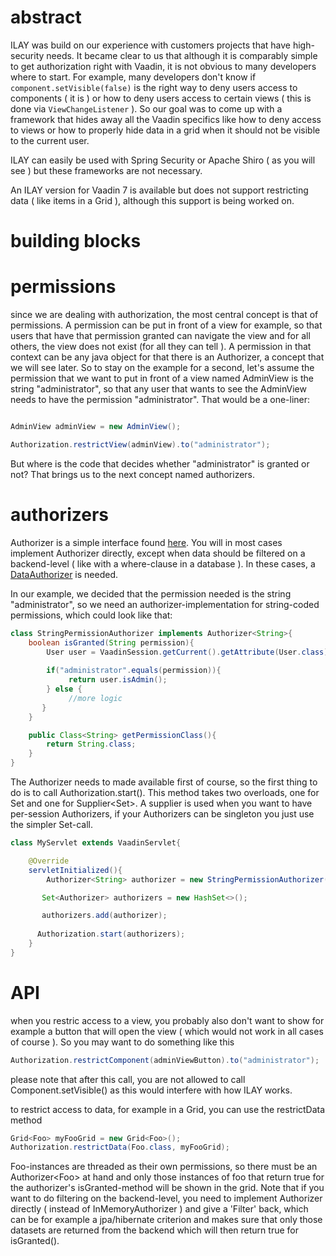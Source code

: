 # abstract

ILAY was build on our experience with customers projects that have high-security needs. It became clear to us
that although it is comparably simple to get authorization right with Vaadin, it is not obvious to many developers
where to start. For example, many developers don't know if ```component.setVisible(false)``` is the right way to
deny users access to components ( it is ) or how to deny users access to certain views ( this is done
via ```ViewChangeListener``` ). So our goal was to come up with a framework that hides away all the Vaadin specifics
like how to deny access to views or how to properly hide data in a grid when it should not be visible to the current user.

ILAY can easily be used with Spring Security or Apache Shiro ( as you will see ) but these frameworks are not necessary. 

An ILAY version for Vaadin 7 is available but does not support restricting data ( like items in a Grid ), although this 
support is being worked on.

# building blocks

# permissions

since we are dealing with authorization, the most central concept is that of permissions. 
A permission can be put in front of a view for example, so that users that have that permission 
granted can navigate the view and for all others, the view does not exist (for all they can tell ).
 A permission in that context can be any java object for that there is an Authorizer, 
 a concept that we will see later. So to stay on the example for a second, let's assume the 
 permission that we want to put in front of a view named AdminView is the string "administrator", 
 so that any user that wants to see the AdminView needs to have the permission "administrator". That would be a one-liner:

```java

AdminView adminView = new AdminView();

Authorization.restrictView(adminView).to("administrator");

```

But where is the code that decides whether "administrator" is granted or not? That brings us to the next concept named authorizers.

# authorizers

Authorizer is a simple interface found [here](https://github.com/berndhopp/vaadin-security/tree/master/src/main/java/org/ilay/api/Authorizer.java). 
You will in most cases implement Authorizer directly, except when data should be filtered on a backend-level ( like with a where-clause in a database ).
In these cases, a [DataAuthorizer](https://github.com/berndhopp/vaadin-security/tree/master/src/main/java/org/ilay/api/DataAuthorizer.java) is needed.

In our example, we decided that the permission needed is the string "administrator", so we need an authorizer-implementation for string-coded permissions, which could look like that:

```java
class StringPermissionAuthorizer implements Authorizer<String>{
    boolean isGranted(String permission){
        User user = VaadinSession.getCurrent().getAttribute(User.class);
        
        if("administrator".equals(permission)){
             return user.isAdmin();
        } else {
             //more logic
       }
    }

    public Class<String> getPermissionClass(){
        return String.class;
    }
}

```

The Authorizer needs to made available first of course, so the first thing to do is to call Authorization.start(). 
This method takes two overloads, one for Set<Authorizer> and one for Supplier<Set<Authorizer>>. A supplier is used
 when you want to have per-session Authorizers, if your Authorizers can be singleton you just use the simpler Set<Authorizer>-call. 

```java
class MyServlet extends VaadinServlet{

    @Override
    servletInitialized(){
        Authorizer<String> authorizer = new StringPermissionAuthorizer();

       Set<Authorizer> authorizers = new HashSet<>();

       authorizers.add(authorizer);
 
      Authorization.start(authorizers);
    }
}
```

# API

when you restric access to a view, you probably also don't want to show for example a button that will open the view
 ( which would not work in all cases of course ). So you may want to do something like this

```java
Authorization.restrictComponent(adminViewButton).to("administrator");
```

please note that after this call, you are not allowed to call Component.setVisible() as this would interfere with how ILAY works.

to restrict access to data, for example in a Grid, you can use the restrictData method

```java
Grid<Foo> myFooGrid = new Grid<Foo>();
Authorization.restrictData(Foo.class, myFooGrid);
```

Foo-instances are threaded as their own permissions, so there must be an Authorizer&lt;Foo&gt; at hand and only those instances 
of foo that return true for the authorizer's isGranted-method will be shown in the grid. Note that if you want to do filtering
on the backend-level, you need to implement Authorizer directly ( instead of InMemoryAuthorizer ) and give a 'Filter' back, which 
can be for example a jpa/hibernate criterion and makes sure that only those datasets are returned from the backend which will then
return true for isGranted(). 